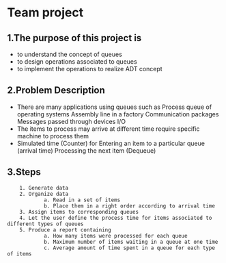 # Team project

## 1\.The purpose of this project is 
+ to understand the concept of queues
+ to design operations associated to queues  
+ to implement the operations to realize ADT concept
## 2\.Problem Description
+ There are many applications using queues such as
        Process queue of operating systems
        Assembly line in a factory
        Communication packages
        Messages passed through devices I/O
+ The items to process may 
        arrive at different time 
        require specific machine to process them
+ Simulated time (Counter) for 
        Entering an item to a particular queue (arrival time)
        Processing the next item (Dequeue)
## 3\.Steps
        1. Generate data
        2. Organize data
                a. Read in a set of items
                b. Place them in a right order according to arrival time
        3. Assign items to corresponding queues
        4. Let the user define the process time for items associated to different types of queues 
        5. Produce a report containing
                a. How many items were processed for each queue
                b. Maximum number of items waiting in a queue at one time
                c. Average amount of time spent in a queue for each type of items
